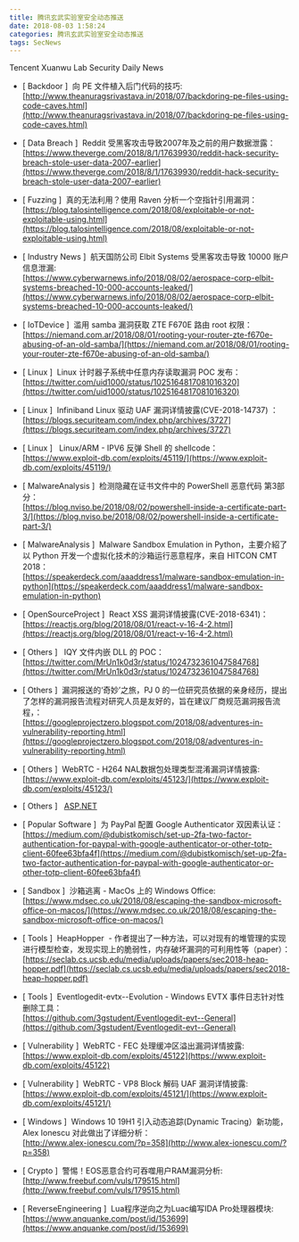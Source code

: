 ```yaml
---
title: 腾讯玄武实验室安全动态推送
date: 2018-08-03 1:58:24
categories: 腾讯玄武实验室安全动态推送
tags: SecNews
---
```


Tencent Xuanwu Lab Security Daily News  
* [ Backdoor ]  向 PE 文件植入后门代码的技巧:   
[http://www.theanuragsrivastava.in/2018/07/backdoring-pe-files-using-code-caves.html](http://www.theanuragsrivastava.in/2018/07/backdoring-pe-files-using-code-caves.html)  

* [ Data Breach ]  Reddit 受黑客攻击导致2007年及之前的用户数据泄露：   
[https://www.theverge.com/2018/8/1/17639930/reddit-hack-security-breach-stole-user-data-2007-earlier](https://www.theverge.com/2018/8/1/17639930/reddit-hack-security-breach-stole-user-data-2007-earlier)  

* [ Fuzzing ]  真的无法利用？使用 Raven 分析一个空指针引用漏洞：   
[https://blog.talosintelligence.com/2018/08/exploitable-or-not-exploitable-using.html](https://blog.talosintelligence.com/2018/08/exploitable-or-not-exploitable-using.html)  

* [ Industry News ]  航天国防公司 Elbit Systems 受黑客攻击导致 10000 账户信息泄漏:   
[https://www.cyberwarnews.info/2018/08/02/aerospace-corp-elbit-systems-breached-10-000-accounts-leaked/](https://www.cyberwarnews.info/2018/08/02/aerospace-corp-elbit-systems-breached-10-000-accounts-leaked/)  

* [ IoTDevice ]  滥用 samba 漏洞获取 ZTE F670E 路由 root 权限：   
[https://niemand.com.ar/2018/08/01/rooting-your-router-zte-f670e-abusing-of-an-old-samba/](https://niemand.com.ar/2018/08/01/rooting-your-router-zte-f670e-abusing-of-an-old-samba/)  

* [ Linux ]  Linux 计时器子系统中任意内存读取漏洞 POC 发布：   
[https://twitter.com/uid1000/status/1025164817081016320](https://twitter.com/uid1000/status/1025164817081016320)  

* [ Linux ]  Infiniband Linux 驱动 UAF 漏洞详情披露(CVE-2018-14737) ：   
[https://blogs.securiteam.com/index.php/archives/3727](https://blogs.securiteam.com/index.php/archives/3727)  

* [ Linux ]   Linux/ARM - IPV6 反弹 Shell 的 shellcode：   
[https://www.exploit-db.com/exploits/45119/](https://www.exploit-db.com/exploits/45119/)  

* [ MalwareAnalysis ]  检测隐藏在证书文件中的 PowerShell 恶意代码 第3部分：   
[https://blog.nviso.be/2018/08/02/powershell-inside-a-certificate-part-3/](https://blog.nviso.be/2018/08/02/powershell-inside-a-certificate-part-3/)  

* [ MalwareAnalysis ]  Malware Sandbox Emulation in Python，主要介紹了以 Python 开发一个虚拟化技术的沙箱运行恶意程序，来自 HITCON CMT 2018：   
[https://speakerdeck.com/aaaddress1/malware-sandbox-emulation-in-python](https://speakerdeck.com/aaaddress1/malware-sandbox-emulation-in-python)  

* [ OpenSourceProject ]  React XSS 漏洞详情披露(CVE-2018-6341)：   
[https://reactjs.org/blog/2018/08/01/react-v-16-4-2.html](https://reactjs.org/blog/2018/08/01/react-v-16-4-2.html)  

* [ Others ]   IQY 文件内嵌 DLL 的 POC：   
[https://twitter.com/MrUn1k0d3r/status/1024732361047584768](https://twitter.com/MrUn1k0d3r/status/1024732361047584768)  

* [ Others ]  漏洞报送的‘奇妙’之旅，PJ 0 的一位研究员依据的亲身经历，提出了怎样的漏洞报告流程对研究人员是友好的，旨在建议厂商规范漏洞报告流程，：   
[https://googleprojectzero.blogspot.com/2018/08/adventures-in-vulnerability-reporting.html](https://googleprojectzero.blogspot.com/2018/08/adventures-in-vulnerability-reporting.html)  

* [ Others ]  WebRTC - H264 NAL数据包处理类型混淆漏洞详情披露:   
[https://www.exploit-db.com/exploits/45123/](https://www.exploit-db.com/exploits/45123/)  

* [ Others ]  
[ASP.NET](http://ASP.NET)  

* [ Popular Software ]  为 PayPal 配置 Google Authenticator 双因素认证：   
[https://medium.com/@dubistkomisch/set-up-2fa-two-factor-authentication-for-paypal-with-google-authenticator-or-other-totp-client-60fee63bfa4f](https://medium.com/@dubistkomisch/set-up-2fa-two-factor-authentication-for-paypal-with-google-authenticator-or-other-totp-client-60fee63bfa4f)  

* [ Sandbox ]  沙箱逃离 - MacOs 上的 Windows Office:   
[https://www.mdsec.co.uk/2018/08/escaping-the-sandbox-microsoft-office-on-macos/](https://www.mdsec.co.uk/2018/08/escaping-the-sandbox-microsoft-office-on-macos/)  

* [ Tools ]  HeapHopper  - 作者提出了一种方法，可以对现有的堆管理的实现进行模型检查，发现实现上的脆弱性，内存破坏漏洞的可利用性等（paper）：   
[https://seclab.cs.ucsb.edu/media/uploads/papers/sec2018-heap-hopper.pdf](https://seclab.cs.ucsb.edu/media/uploads/papers/sec2018-heap-hopper.pdf)  

* [ Tools ]  Eventlogedit-evtx--Evolution - Windows EVTX 事件日志针对性删除工具：   
[https://github.com/3gstudent/Eventlogedit-evt--General](https://github.com/3gstudent/Eventlogedit-evt--General)  

* [ Vulnerability ]  WebRTC - FEC 处理缓冲区溢出漏洞详情披露:   
[https://www.exploit-db.com/exploits/45122](https://www.exploit-db.com/exploits/45122)  

* [ Vulnerability ]  WebRTC - VP8 Block 解码 UAF 漏洞详情披露:   
[https://www.exploit-db.com/exploits/45121/](https://www.exploit-db.com/exploits/45121/)  

* [ Windows ]  Windows 10 19H1 引入动态追踪(Dynamic Tracing）新功能， Alex Ionescu 对此做出了详细分析：   
[http://www.alex-ionescu.com/?p=358](http://www.alex-ionescu.com/?p=358)  

* [ Crypto ]  警惕！EOS恶意合约可吞噬用户RAM漏洞分析: 
[http://www.freebuf.com/vuls/179515.html](http://www.freebuf.com/vuls/179515.html)  

* [ ReverseEngineering ]  Lua程序逆向之为Luac编写IDA Pro处理器模块: 
[https://www.anquanke.com/post/id/153699](https://www.anquanke.com/post/id/153699)  

